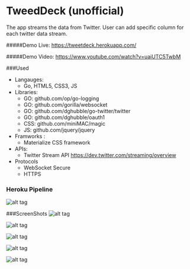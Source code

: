# TweedDeck (unofficial)

The app streams the data from Twitter. User can add specific column for each twitter data stream.

#####Demo Live: https://tweetdeck.herokuapp.com/

#####Demo Video: https://www.youtube.com/watch?v=uaiUTC5TwbM

###Used
* Langauges: 
   * Go, HTML5, CSS3, JS
* Libraries:
    * GO:  github.com/op/go-logging
    * GO:  github.com/gorilla/websocket
    * GO:  github.com/dghubble/go-twitter/twitter
    * GO:  github.com/dghubble/oauth1
    * CSS: github.com/miniMAC/magic
    * JS:  github.com/jquery/jquery
* Framworks :
    *  Materialize CSS framework
* APIs:
    * Twitter Stream API https://dev.twitter.com/streaming/overview
* Protocols
    * WebSocket Secure
    * HTTPS
    
### Heroku Pipeline
![alt tag](http://passion-projects.weebly.com/uploads/4/2/6/7/42671647/9046146_orig.png)

###ScreenShots
![alt tag](http://passion-projects.weebly.com/uploads/4/2/6/7/42671647/5498636_orig.png)

![alt tag](http://passion-projects.weebly.com/uploads/4/2/6/7/42671647/525838_orig.png)

![alt tag](http://passion-projects.weebly.com/uploads/4/2/6/7/42671647/6814398_orig.png)

![alt tag](http://passion-projects.weebly.com/uploads/4/2/6/7/42671647/3183811_orig.png)

![alt tag](http://passion-projects.weebly.com/uploads/4/2/6/7/42671647/7650381_orig.png)
